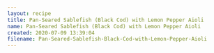 ```yaml
---
layout: recipe
title: Pan-Seared Sablefish (Black Cod) with Lemon Pepper Aioli
name: Pan-Seared Sablefish (Black Cod) with Lemon Pepper Aioli
created: 2020-07-09 13:39:04
filename: Pan-Seared-Sablefish-Black-Cod-with-Lemon-Pepper-Aioli
---
```

